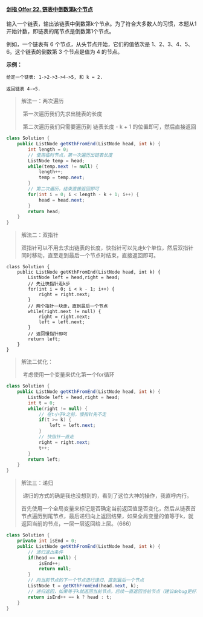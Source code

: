 #### [剑指 Offer 22. 链表中倒数第k个节点](https://leetcode.cn/problems/lian-biao-zhong-dao-shu-di-kge-jie-dian-lcof/)

输入一个链表，输出该链表中倒数第k个节点。为了符合大多数人的习惯，本题从1开始计数，即链表的尾节点是倒数第1个节点。

例如，一个链表有 6 个节点，从头节点开始，它们的值依次是 1、2、3、4、5、6。这个链表的倒数第 3 个节点是值为 4 的节点。

**示例：**

```
给定一个链表: 1->2->3->4->5, 和 k = 2.

返回链表 4->5.
```



> 解法一：两次遍历 
>
> ​	第一次遍历我们先求出链表的长度
>
> ​	第二次遍历我们只需要遍历到 链表长度 - k + 1 的位置即可，然后直接返回

```java
class Solution {
    public ListNode getKthFromEnd(ListNode head, int k) {
        int length = 0;
        // 使用临时节点，第一次遍历出链表长度
        ListNode temp = head;
        while(temp.next != null) {
            length++;
            temp = temp.next;
        }
        // 第二次遍历，结束直接返回即可
        for(int i = 0; i < length - k + 1; i++) {
            head = head.next;
        }
        return head;
    }
}
```

> 解法二：双指针
>
> ​	双指针可以不用去求出链表的长度，快指针可以先走k个单位，然后双指针同时移动，直至走到最后一个节点时结束，直接返回即可。

```
class Solution {
    public ListNode getKthFromEnd(ListNode head, int k) {
        ListNode left = head,right = head;
        // 先让快指针走k步
        for(int i = 0; i < k - 1; i++) {
            right = right.next;
        }
        // 两个指针一块走，直到最后一个节点
        while(right.next != null) {
            right = right.next;
            left = left.next;
        }
        // 返回慢指针即可
        return left;
    }
}
```

> 解法二优化：
>
> ​	考虑使用一个变量来优化第一个for循环

```java
class Solution {
    public ListNode getKthFromEnd(ListNode head, int k) {
        ListNode left = head,right = head;
        int t = 0;
        while(right != null) {
            // 在t小于k之前，慢指针先不走
            if(t >= k) {
                left = left.next;
            }
            // 快指针一直走
            right = right.next;
            t++;
        }
        return left;
    }
}
```

> 解法三：递归
>
> ​	递归的方式的确是我也没想到的，看到了这位大神的操作，我直呼内行。
>
> ​	首先使用一个全局变量来标记是否确定当前返回值是否变化，然后从链表首节点遍历到尾节点，最后递归向上返回结果，如果全局变量的值等于k，就返回当前的节点，一层一层返回给上层。（666）

```java
class Solution {
    private int isEnd = 0;
    public ListNode getKthFromEnd(ListNode head, int k) {
        // 递归退出条件
        if(head == null) {
            isEnd++;
            return null;
        }
        // 向当前节点的下一个节点进行递归，直到最后一个节点
        ListNode t = getKthFromEnd(head.next, k);
        // 递归返回，如果等于k就返回当前节点，后续一直返回当前节点（建议debug更好理解）
        return isEnd++ == k ? head : t;
    }
}
```

